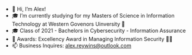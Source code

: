 - 👋 Hi, I’m Alex!
- 🎓 I’m currently studying for my Masters of Science in Information Technology at Western Govenors Uinversity 🦉 
- 🎓 Class of 2021 - Bachelors in Cybersecurity - Information Assurance
- 🏅 Awards: Excellency Award in Managing Information Security 🧑‍💻
- 📫 Business Inquires: alex.reywins@outlook.com

